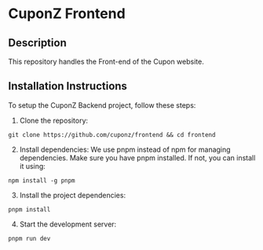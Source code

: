 # CuponZ Frontend
## Description
This repository handles the Front-end of the Cupon website.

## Installation Instructions
To setup the CuponZ Backend project, follow these steps:

1. Clone the repository:
```
git clone https://github.com/cuponz/frontend && cd frontend
```

2. Install dependencies: We use pnpm instead of npm for managing dependencies. Make sure you have pnpm installed. If not, you can install it using:
```
npm install -g pnpm
```

3. Install the project dependencies:
```
pnpm install
```

4. Start the development server:
```
pnpm run dev
```
